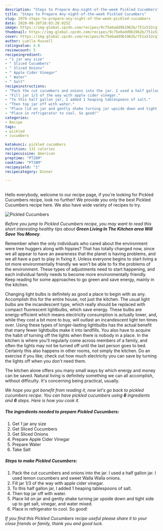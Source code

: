 ```yaml
---
description: "Steps to Prepare Any-night-of-the-week Pickled Cucumbers"
title: "Steps to Prepare Any-night-of-the-week Pickled Cucumbers"
slug: 2978-steps-to-prepare-any-night-of-the-week-pickled-cucumbers
date: 2020-08-26T18:03:20.025Z
image: https://img-global.cpcdn.com/recipes/9c75e6add9b1962b/751x532cq70/pickled-cucumbers-recipe-main-photo.jpg
thumbnail: https://img-global.cpcdn.com/recipes/9c75e6add9b1962b/751x532cq70/pickled-cucumbers-recipe-main-photo.jpg
cover: https://img-global.cpcdn.com/recipes/9c75e6add9b1962b/751x532cq70/pickled-cucumbers-recipe-main-photo.jpg
author: Luella Russell
ratingvalue: 4.8
reviewcount: 5
recipeingredient:
- "1 jar any size"
- " Sliced Cucumbers"
- " Sliced Onions"
- " Apple Cider Vinegar"
- " Water"
- " Salt"
recipeinstructions:
- "Pack the cut cucumbers and onions into the jar. I used a half gallon jar. I used lemon cucumbers and sweet Walla Walla onions."
- "Fill jar 1/3 of the way with apple cider vinegar."
- "To this half gallon jar, I added 1 heaping tablespoons of salt."
- "Then top jar off with water."
- "Place lid on jar and gently shake turning jar upside down and tight side up to get salt, vinegar, and water mixed."
- "Place in refrigerator to cool. So good!"
categories:
- Recipe
tags:
- pickled
- cucumbers

katakunci: pickled cucumbers 
nutrition: 131 calories
recipecuisine: American
preptime: "PT26M"
cooktime: "PT38M"
recipeyield: "1"
recipecategory: Dinner

---
```

<br>
Hello everybody, welcome to our recipe page, if you're looking for Pickled Cucumbers recipe, look no further! We provide you only the best Pickled Cucumbers recipe here. We also have wide variety of recipes to try.
<br>


![Pickled Cucumbers](https://img-global.cpcdn.com/recipes/9c75e6add9b1962b/751x532cq70/pickled-cucumbers-recipe-main-photo.jpg)

<i>Before you jump to Pickled Cucumbers recipe, you may want to read this short interesting healthy tips about 
<strong>Green Living In The Kitchen area Will Save You Money</strong>.</i>
</br>

Remember when the only individuals who cared about the environment were tree huggers along with hippies? That has totally changed now, since we all appear to have an awareness that the planet is having problems, and we all have a part to play in fixing it. Unless everyone begins to start living a lot more environmentally friendly we won't be able to fix the problems of the environment. These types of adjustments need to start happening, and each individual family needs to become more environmentally friendly. Keep reading for some approaches to go green and save energy, mainly in the kitchen.

Changing light bulbs is definitely as good a place to begin with as any. Accomplish this for the entire house, not just the kitchen. The usual light bulbs are the incandescent type, which really should be replaced with compact fluorescent lightbulbs, which save energy. These bulbs are energy-efficient which means electricity consumption is actually lower, and, while they cost a bit more to buy, will outlast an incandescent light ten times over. Using these types of longer-lasting lightbulbs has the actual benefit that many fewer lightbulbs make it into landfills. You also have to acquire the habit of turning off the lights when there is nobody in a place. In the kitchen is where you'll regularly come across members of a family, and often the lights may not be turned off until the last person goes to bed. Certainly this also happens in other rooms, not simply the kitchen. Do an exercise if you like; check out how much electricity you can save by turning the lights off when you don't need them.

The kitchen alone offers you many small ways by which energy and money can be saved. Natural living is definitely something we can all accomplish, without difficulty. It's concerning being practical, usually.


<i>We hope you got benefit from reading it, now let's go back to pickled cucumbers recipe. You can have pickled cucumbers using <strong>6</strong> ingredients and <strong>6</strong> steps. Here is how you cook it.
</i>

##### The ingredients needed to prepare Pickled Cucumbers:

1. Get 1 jar any size
1. Get  Sliced Cucumbers
1. Get  Sliced Onions
1. Prepare  Apple Cider Vinegar
1. Prepare  Water
1. Take  Salt


##### Steps to make Pickled Cucumbers:

1. Pack the cut cucumbers and onions into the jar. I used a half gallon jar. I used lemon cucumbers and sweet Walla Walla onions.
1. Fill jar 1/3 of the way with apple cider vinegar.
1. To this half gallon jar, I added 1 heaping tablespoons of salt.
1. Then top jar off with water.
1. Place lid on jar and gently shake turning jar upside down and tight side up to get salt, vinegar, and water mixed.
1. Place in refrigerator to cool. So good!


<i>If you find this Pickled Cucumbers recipe useful please share it to your close friends or family, thank you and good luck.</i>
